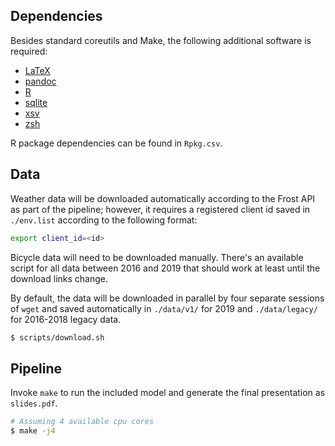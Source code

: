 ## Dependencies

Besides standard coreutils and Make, the following additional software
is required:

- [LaTeX](https://latex-project.org)
- [pandoc](https://pandoc.org)
- [R](https://www.r-project.org/)
- [sqlite](https://sqlite.org)
- [xsv](https://github.com/BurntSushi/xsv)
- [zsh](https://www.zsh.org)

R package dependencies can be found in `Rpkg.csv`.

## Data

Weather data will be downloaded automatically according to the Frost
API as part of the pipeline; however, it requires a registered client
id saved in `./env.list` according to the following format:

```sh
export client_id=<id>
```

Bicycle data will need to be downloaded manually. There's an available
script for all data between 2016 and 2019 that should work at least
until the download links change.

By default, the data will be downloaded in parallel by four separate
sessions of `wget` and saved automatically in `./data/v1/` for 2019
and `./data/legacy/` for 2016-2018 legacy data.

```sh
$ scripts/download.sh
```

## Pipeline

Invoke `make` to run the included model and generate the final
presentation as `slides.pdf`.

```sh
# Assuming 4 available cpu cores
$ make -j4
```
